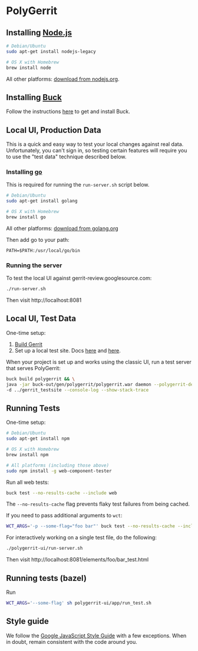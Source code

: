 # PolyGerrit


## Installing [Node.js](https://nodejs.org/en/download/)

```sh
# Debian/Ubuntu
sudo apt-get install nodejs-legacy

# OS X with Homebrew
brew install node
```

All other platforms: [download from
nodejs.org](https://nodejs.org/en/download/).

## Installing [Buck](https://buckbuild.com/)

Follow the instructions
[here](https://gerrit-review.googlesource.com/Documentation/dev-buck.html#_installation)
to get and install Buck.

## Local UI, Production Data

This is a quick and easy way to test your local changes against real data.
Unfortunately, you can't sign in, so testing certain features will require
you to use the "test data" technique described below.

### Installing [go](https://golang.org/)

This is required for running the `run-server.sh` script below.

```sh
# Debian/Ubuntu
sudo apt-get install golang

# OS X with Homebrew
brew install go
```

All other platforms: [download from golang.org](https://golang.org/)

Then add go to your path:

```
PATH=$PATH:/usr/local/go/bin
```

### Running the server

To test the local UI against gerrit-review.googlesource.com:

```sh
./run-server.sh
```

Then visit http://localhost:8081

## Local UI, Test Data

One-time setup:

1. [Build Gerrit](https://gerrit-review.googlesource.com/Documentation/dev-buck.html#_gerrit_development_war_file)
2. Set up a local test site. Docs
   [here](https://gerrit-review.googlesource.com/Documentation/install-quick.html) and
   [here](https://gerrit-review.googlesource.com/Documentation/dev-readme.html#init).

When your project is set up and works using the classic UI, run a test server
that serves PolyGerrit:

```sh
buck build polygerrit && \
java -jar buck-out/gen/polygerrit/polygerrit.war daemon --polygerrit-dev \
-d ../gerrit_testsite --console-log --show-stack-trace
```

## Running Tests

One-time setup:

```sh
# Debian/Ubuntu
sudo apt-get install npm

# OS X with Homebrew
brew install npm

# All platforms (including those above)
sudo npm install -g web-component-tester
```

Run all web tests:

```sh
buck test --no-results-cache --include web
```

The `--no-results-cache` flag prevents flaky test failures from being
cached.

If you need to pass additional arguments to `wct`:

```sh
WCT_ARGS='-p --some-flag="foo bar"' buck test --no-results-cache --include web
```

For interactively working on a single test file, do the following:

```sh
./polygerrit-ui/run-server.sh
```

Then visit http://localhost:8081/elements/foo/bar_test.html

## Running tests (bazel)

Run

```sh
WCT_ARGS='--some-flag' sh polygerrit-ui/app/run_test.sh
```

## Style guide

We follow the [Google JavaScript Style Guide](https://google.github.io/styleguide/javascriptguide.xml)
with a few exceptions. When in doubt, remain consistent with the code around you.
